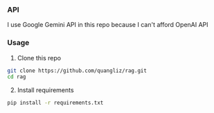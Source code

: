 ### API
I use Google Gemini API in this repo because I can't afford OpenAI API

### Usage
1. Clone this repo
```bash
git clone https://github.com/quangliz/rag.git
cd rag
```
2. Install requirements
```bash
pip install -r requirements.txt
```